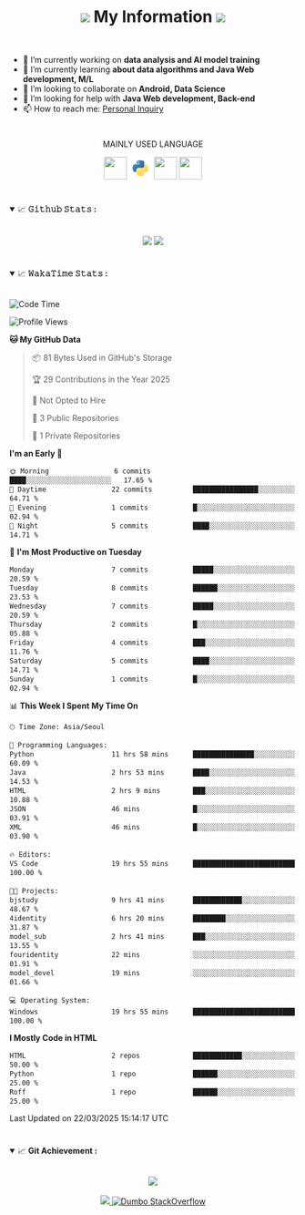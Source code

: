 <h1 align="center">
  <img src="GIF/Earth.gif" width="24px">
  My Information
  <img src="GIF/Hi.gif" width="40px" />
</h1>

<br/>

- 🔭 I’m currently working on **data analysis and AI model training** 
- 🌱 I’m currently learning **about data algorithms and Java Web development, M/L**
- 👯 I’m looking to collaborate on **Android, Data Science**
- 🤔 I’m looking for help with **Java Web development, Back-end**
- 📫 How to reach me: [Personal Inquiry](https://github.com/YoutubeOfficer/YoutubeOfficer/issues)
#
<p align="center">
MAINLY USED LANGUAGE
</P>

<p align="center">
<code><img height="40" width="40" src="https://images.vexels.com/media/users/3/166401/isolated/preview/b82aa7ac3f736dd78570dd3fa3fa9e24-java-programming-language-icon-by-vexels.png"></code>
<code><img height="40" width="40" src="https://raw.githubusercontent.com/github/explore/80688e429a7d4ef2fca1e82350fe8e3517d3494d/topics/python/python.png"></code>
<code><img height="40" width="40" src="https://www.naveedashfaq.me/img/c++.png"></code>
<code><img height="40" width="40" src="https://cdn.iconscout.com/icon/free/png-512/c-programming-569564.png"></code>
</p>

#

<details open="">
<summary>
  <g-emoji class="g-emoji" alias="chart_with_upwards_trend" fallback-src="https://github.githubassets.com/images/icons/emoji/unicode/1f4c8.png">📈</g-emoji>
  <strong>𝙶𝚒𝚝𝚑𝚞𝚋 𝚂𝚝𝚊𝚝𝚜 : </strong>
</summary>
<br/>

<p align="center">
    <img align="center" src="https://github-readme-stats.vercel.app/api?username=YoutubeOfficer&show_icons=true&theme=shadow_green"/>
    <img align="center" height="195px" src="https://github-readme-stats.vercel.app/api/top-langs/?username=YoutubeOfficer&&theme=shadow_green" />
</p>
</details>

#
<details open="">
<summary>
  <g-emoji class="g-emoji" alias="chart_with_upwards_trend" fallback-src="https://github.githubassets.com/images/icons/emoji/unicode/1f4c8.png">📈</g-emoji>
  <strong>𝚆𝚊𝚔𝚊𝚃𝚒𝚖𝚎 𝚂𝚝𝚊𝚝𝚜 : </strong>
</summary>

<br>

<!--START_SECTION:waka-->
![Code Time](http://img.shields.io/badge/Code%20Time-54%20hrs%2049%20mins-blue)

![Profile Views](http://img.shields.io/badge/Profile%20Views-0-blue)

**🐱 My GitHub Data** 

> 📦 81 Bytes Used in GitHub's Storage 
 > 
> 🏆 29 Contributions in the Year 2025
 > 
> 🚫 Not Opted to Hire
 > 
> 📜 3 Public Repositories 
 > 
> 🔑 1 Private Repositories 
 > 
**I'm an Early 🐤** 

```text
🌞 Morning                6 commits           ████░░░░░░░░░░░░░░░░░░░░░   17.65 % 
🌆 Daytime                22 commits          ████████████████░░░░░░░░░   64.71 % 
🌃 Evening                1 commits           █░░░░░░░░░░░░░░░░░░░░░░░░   02.94 % 
🌙 Night                  5 commits           ████░░░░░░░░░░░░░░░░░░░░░   14.71 % 
```
📅 **I'm Most Productive on Tuesday** 

```text
Monday                   7 commits           █████░░░░░░░░░░░░░░░░░░░░   20.59 % 
Tuesday                  8 commits           ██████░░░░░░░░░░░░░░░░░░░   23.53 % 
Wednesday                7 commits           █████░░░░░░░░░░░░░░░░░░░░   20.59 % 
Thursday                 2 commits           █░░░░░░░░░░░░░░░░░░░░░░░░   05.88 % 
Friday                   4 commits           ███░░░░░░░░░░░░░░░░░░░░░░   11.76 % 
Saturday                 5 commits           ████░░░░░░░░░░░░░░░░░░░░░   14.71 % 
Sunday                   1 commits           █░░░░░░░░░░░░░░░░░░░░░░░░   02.94 % 
```


📊 **This Week I Spent My Time On** 

```text
🕑︎ Time Zone: Asia/Seoul

💬 Programming Languages: 
Python                   11 hrs 58 mins      ███████████████░░░░░░░░░░   60.09 % 
Java                     2 hrs 53 mins       ████░░░░░░░░░░░░░░░░░░░░░   14.53 % 
HTML                     2 hrs 9 mins        ███░░░░░░░░░░░░░░░░░░░░░░   10.88 % 
JSON                     46 mins             █░░░░░░░░░░░░░░░░░░░░░░░░   03.91 % 
XML                      46 mins             █░░░░░░░░░░░░░░░░░░░░░░░░   03.90 % 

🔥 Editors: 
VS Code                  19 hrs 55 mins      █████████████████████████   100.00 % 

🐱‍💻 Projects: 
bjstudy                  9 hrs 41 mins       ████████████░░░░░░░░░░░░░   48.67 % 
4identity                6 hrs 20 mins       ████████░░░░░░░░░░░░░░░░░   31.87 % 
model_sub                2 hrs 41 mins       ███░░░░░░░░░░░░░░░░░░░░░░   13.55 % 
fouridentity             22 mins             ░░░░░░░░░░░░░░░░░░░░░░░░░   01.91 % 
model_devel              19 mins             ░░░░░░░░░░░░░░░░░░░░░░░░░   01.66 % 

💻 Operating System: 
Windows                  19 hrs 55 mins      █████████████████████████   100.00 % 
```

**I Mostly Code in HTML** 

```text
HTML                     2 repos             ████████████░░░░░░░░░░░░░   50.00 % 
Python                   1 repo              ██████░░░░░░░░░░░░░░░░░░░   25.00 % 
Roff                     1 repo              ██████░░░░░░░░░░░░░░░░░░░   25.00 % 
```




 Last Updated on 22/03/2025 15:14:17 UTC
<!--END_SECTION:waka-->

#

<details open="">
<summary>
  <g-emoji class="g-emoji" alias="chart_with_upwards_trend" fallback-src="https://github.githubassets.com/images/icons/emoji/unicode/1f4c8.png">📈</g-emoji>
  <strong>Git Achievement : </strong>
</summary>

<br>

<p align = "center">
    <a href="https://github.com/YoutubeOfficer/github-profile-trophy"><img src= "https://github-profile-trophy.vercel.app/?username=YoutubeOfficer&row=1&column=8">
</p>

<p align = "center">
    <a href="https://solved.ac/dollhouse"><img src= "http://mazassumnida.wtf/api/v2/generate_badge?boj=dollhouse"> <a href="https://stackoverflow.com/users/21369153/code-johnwick">
    <img
      src="https://stackoverflow-card.vercel.app/?userID=21369153&theme=stackoverflow-light"
      alt="Dumbo StackOverflow"  width="370">
    </a>
    </a>
</p>
